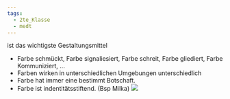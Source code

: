```yaml
---
tags:
  - 2te_Klasse
  - medt
---
```

ist das wichtigste Gestaltungsmittel 

- Farbe schmückt, Farbe signaliesiert, Farbe schreit, Farbe gliediert, Farbe Kommuniziert, ... 
- Farben wirken in unterschiedlichen Umgebungen unterschiedlich 
- Farbe hat immer eine bestimmt Botschaft. 
- Farbe ist indentitätsstiftend. (Bsp Milka)
![](Farbe%20und%20Kontrast.excalidraw.svg)